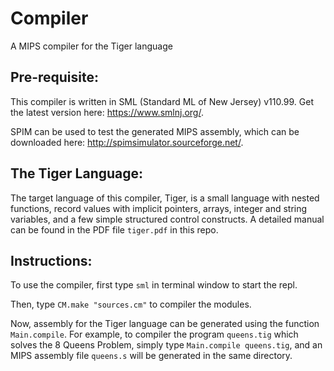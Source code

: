# Compiler
A MIPS compiler for the Tiger language

## Pre-requisite:
This compiler is written in SML (Standard ML of New Jersey) v110.99. Get the latest version here: https://www.smlnj.org/.

SPIM can be used to test the generated MIPS assembly, which can be downloaded here: http://spimsimulator.sourceforge.net/.

## The Tiger Language:
The target language of this compiler, Tiger, is a small language with nested functions, record values with implicit pointers, arrays, integer and string variables, and a few simple structured control constructs. A detailed manual can be found in the PDF file `tiger.pdf` in this repo.

## Instructions:
To use the compiler, first type `sml` in terminal window to start the repl.

Then, type `CM.make "sources.cm"` to compiler the modules.

Now, assembly for the Tiger language can be generated using the function `Main.compile`. For example, to compiler the program `queens.tig` which solves the 8 Queens Problem, simply type `Main.compile queens.tig`, and an MIPS assembly file `queens.s` will be generated in the same directory.


